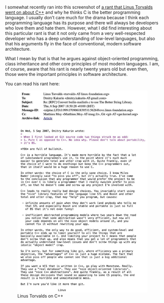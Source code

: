 I somewhat recently ran into this screenshot of [a rant that Linus Torvalds went on about C++](https://lwn.net/Articles/249460/) and why he thinks C is the better programming language. I usually don’t care much for the drama because I think each programming language has its purpose and there will always be developers who love them and hate them. However, what I did find interesting about this particular rant is that it not only came from a very well-respected developer who has a deep understanding of low-level languages, but also that his arguments fly in the face of conventional, modern software architecture.

What I mean by that is that he argues against object-oriented programming, class inheritance and other core principles of most modern languages. I am, of course, aware that his rant is nearly twenty years old but even then, those were the important principles in software architecture.

You can read his rant here:

<figure><img decoding="async" src="IMG_4999.jpeg" alt=""><figcaption>Linus Torvalds on C++</figcaption></figure>